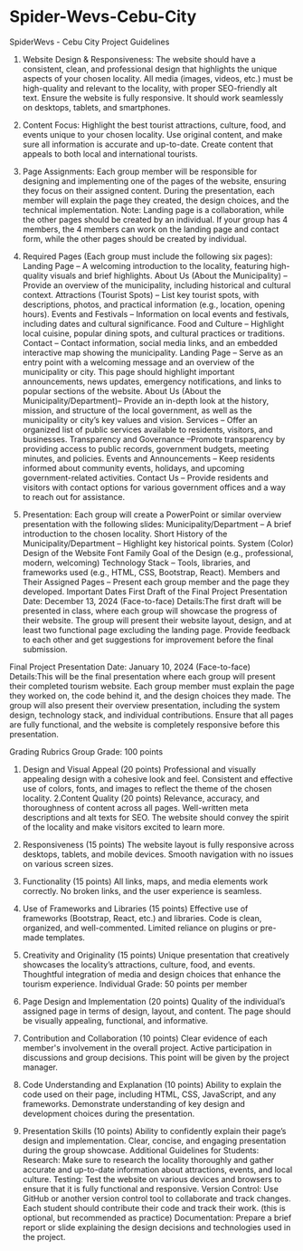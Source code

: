 # Spider-Wevs-Cebu-City
SpiderWevs - Cebu City
Project Guidelines

1. Website Design & Responsiveness:
The website should have a consistent, clean, and professional design that highlights the unique aspects of your chosen locality.
All media (images, videos, etc.) must be high-quality and relevant to the locality, with proper SEO-friendly alt text.
Ensure the website is fully responsive. It should work seamlessly on desktops, tablets, and smartphones.

2. Content Focus:
Highlight the best tourist attractions, culture, food, and events unique to your chosen locality.
Use original content, and make sure all information is accurate and up-to-date.
Create content that appeals to both local and international tourists.

3. Page Assignments:
Each group member will be responsible for designing and implementing one of the pages of the website, ensuring they focus on their assigned content.
During the presentation, each member will explain the page they created, the design choices, and the technical implementation.
Note: Landing page is a collaboration, while the other pages should be created by an individual. If your group has 4 members, the 4 members can work on the landing page and contact form, while the other pages should be created by individual.
4. Required Pages (Each group must include the following six pages):
Landing Page – A welcoming introduction to the locality, featuring high-quality visuals and brief highlights.
About Us (About the Municipality) – Provide an overview of the municipality, including historical and cultural context.
Attractions (Tourist Spots) – List key tourist spots, with descriptions, photos, and practical information (e.g., location, opening hours).
Events and Festivals – Information on local events and festivals, including dates and cultural significance.
Food and Culture – Highlight local cuisine, popular dining spots, and cultural practices or traditions.
Contact – Contact information, social media links, and an embedded interactive map showing the municipality.
Landing Page – Serve as an entry point with a welcoming message and an overview of the municipality or city. This page should highlight important announcements, news updates, emergency notifications, and links to popular sections of the website.
About Us (About the Municipality/Department)– Provide an in-depth look at the history, mission, and structure of the local government, as well as the municipality or city’s key values and vision.
Services – Offer an organized list of public services available to residents, visitors, and businesses.
Transparency and Governance –Promote transparency by providing access to public records, government budgets, meeting minutes, and policies.
Events and Announcements – Keep residents informed about community events, holidays, and upcoming government-related activities.
Contact Us – Provide residents and visitors with contact options for various government offices and a way to reach out for assistance.
5. Presentation:
Each group will create a PowerPoint or similar overview presentation with the following slides:
Municipality/Department – A brief introduction to the chosen locality.
Short History of the Municipality/Department – Highlight key historical points.
System (Color) Design of the Website
Font Family
Goal of the Design (e.g., professional, modern, welcoming)
Technology Stack – Tools, libraries, and frameworks used (e.g., HTML, CSS, Bootstrap, React).
Members and Their Assigned Pages – Present each group member and the page they developed.
Important Dates
First Draft of the Final Project Presentation
Date: December 13, 2024 (Face-to-face)
Details:The first draft will be presented in class, where each group will showcase the progress of their website.
The group will present their website layout, design, and at least two functional page excluding the landing page.
Provide feedback to each other and get suggestions for improvement before the final submission.

Final Project Presentation
Date: January 10, 2024 (Face-to-face)
Details:This will be the final presentation where each group will present their completed tourism website.
Each group member must explain the page they worked on, the code behind it, and the design choices they made.
The group will also present their overview presentation, including the system design, technology stack, and individual contributions.
Ensure that all pages are fully functional, and the website is completely responsive before this presentation.

Grading Rubrics
Group Grade: 100 points
1. Design and Visual Appeal (20 points)
Professional and visually appealing design with a cohesive look and feel.
Consistent and effective use of colors, fonts, and images to reflect the theme of the chosen locality.
 2.Content Quality (20 points)
Relevance, accuracy, and thoroughness of content across all pages.
Well-written meta descriptions and alt texts for SEO.
The website should convey the spirit of the locality and make visitors excited to learn more.
3. Responsiveness (15 points)
The website layout is fully responsive across desktops, tablets, and mobile devices.
Smooth navigation with no issues on various screen sizes.
4. Functionality (15 points)
All links, maps, and media elements work correctly.
No broken links, and the user experience is seamless.

5. Use of Frameworks and Libraries (15 points)
Effective use of frameworks (Bootstrap, React, etc.) and libraries.
Code is clean, organized, and well-commented. Limited reliance on plugins or pre-made templates.

6. Creativity and Originality (15 points)
Unique presentation that creatively showcases the locality’s attractions, culture, food, and events.
Thoughtful integration of media and design choices that enhance the tourism experience.
Individual Grade: 50 points per member
1. Page Design and Implementation (20 points)
Quality of the individual’s assigned page in terms of design, layout, and content.
The page should be visually appealing, functional, and informative.
2. Contribution and Collaboration (10 points)
Clear evidence of each member's involvement in the overall project.
Active participation in discussions and group decisions.
This point will be given by the project manager.
3. Code Understanding and Explanation (10 points)
Ability to explain the code used on their page, including HTML, CSS, JavaScript, and any frameworks.
Demonstrate understanding of key design and development choices during the presentation.
4. Presentation Skills (10 points)
Ability to confidently explain their page’s design and implementation.
Clear, concise, and engaging presentation during the group showcase.
Additional Guidelines for Students:
Research: Make sure to research the locality thoroughly and gather accurate and up-to-date information about attractions, events, and local culture.
Testing: Test the website on various devices and browsers to ensure that it is fully functional and responsive.
Version Control: Use GitHub or another version control tool to collaborate and track changes. Each student should contribute their code and track their work. (this is optional, but recommended as practice)
Documentation: Prepare a brief report or slide explaining the design decisions and technologies used in the project.
